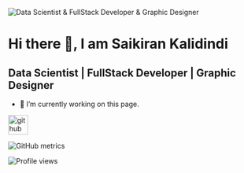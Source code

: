 ![Data Scientist & FullStack Developer & Graphic Designer](https://saikirankalidindi.github.io/mobile/Black%20Modern%20Graphic%20Designer%20LinkedIn%20Banner.png)

# Hi there 👋, I am  ****Saikiran Kalidindi****
## **Data Scientist | FullStack Developer | Graphic Designer**


- 🔭 I’m currently working on this page. 

[<img src='https://cdn.jsdelivr.net/npm/simple-icons@3.0.1/icons/github.svg' alt='github' height='40'>](https://github.com/saikirankalidindi)  

![GitHub metrics](https://metrics.lecoq.io/saikirankalidindi)  

![Profile views](https://gpvc.arturio.dev/saikirankalidindi)  


